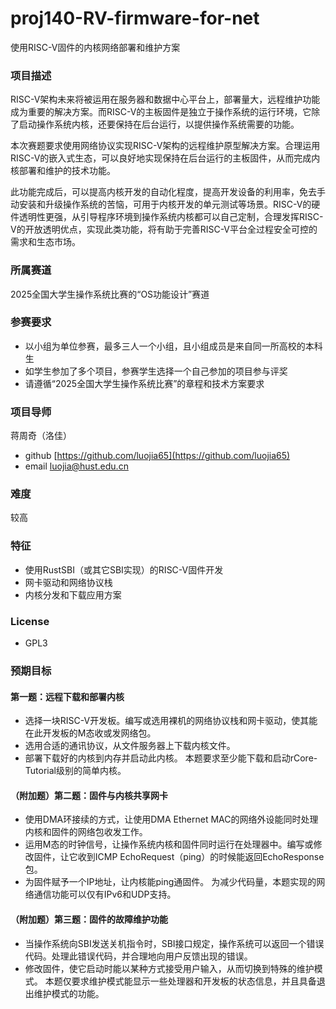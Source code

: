 # proj140-RV-firmware-for-net
使用RISC-V固件的内核网络部署和维护方案


### 项目描述

RISC-V架构未来将被运用在服务器和数据中心平台上，部署量大，远程维护功能成为重要的解决方案。而RISC-V的主板固件是独立于操作系统的运行环境，它除了启动操作系统内核，还要保持在后台运行，以提供操作系统需要的功能。

本次赛题要求使用网络协议实现RISC-V架构的远程维护原型解决方案。合理运用RISC-V的嵌入式生态，可以良好地实现保持在后台运行的主板固件，从而完成内核部署和维护的技术功能。

此功能完成后，可以提高内核开发的自动化程度，提高开发设备的利用率，免去手动安装和升级操作系统的苦恼，可用于内核开发的单元测试等场景。RISC-V的硬件透明性更强，从引导程序环境到操作系统内核都可以自己定制，合理发挥RISC-V的开放透明优点，实现此类功能，将有助于完善RISC-V平台全过程安全可控的需求和生态市场。

### 所属赛道

2025全国大学生操作系统比赛的“OS功能设计”赛道

### 参赛要求

* 以小组为单位参赛，最多三人一个小组，且小组成员是来自同一所高校的本科生
* 如学生参加了多个项目，参赛学生选择一个自己参加的项目参与评奖
* 请遵循“2025全国大学生操作系统比赛”的章程和技术方案要求

### 项目导师

蒋周奇（洛佳）

* github [https://github.com/luojia65](https://github.com/luojia65)
* email [luojia@hust.edu.cn](mailto:luojia@hust.edu.cn)

### 难度

较高

### 特征

* 使用RustSBI（或其它SBI实现）的RISC-V固件开发
* 网卡驱动和网络协议栈
* 内核分发和下载应用方案

### License

* GPL3

### 预期目标

#### 第一题：远程下载和部署内核

* 选择一块RISC-V开发板。编写或选用裸机的网络协议栈和网卡驱动，使其能在此开发板的M态收或发网络包。
* 选用合适的通讯协议，从文件服务器上下载内核文件。
* 部署下载好的内核到内存并启动此内核。
  本题要求至少能下载和启动rCore-Tutorial级别的简单内核。

#### （附加题）第二题：固件与内核共享网卡

* 使用DMA环接续的方式，让使用DMA Ethernet MAC的网络外设能同时处理内核和固件的网络包收发工作。
* 运用M态的时钟信号，让操作系统内核和固件同时运行在处理器中。编写或修改固件，让它收到ICMP EchoRequest（ping）的时候能返回EchoResponse包。
* 为固件赋予一个IP地址，让内核能ping通固件。
  为减少代码量，本题实现的网络通信功能可以仅有IPv6和UDP支持。

#### （附加题）第三题：固件的故障维护功能

* 当操作系统向SBI发送关机指令时，SBI接口规定，操作系统可以返回一个错误代码。处理此错误代码，并合理地向用户反馈出现的错误。
* 修改固件，使它启动时能以某种方式接受用户输入，从而切换到特殊的维护模式。
  本题仅要求维护模式能显示一些处理器和开发板的状态信息，并且具备退出维护模式的功能。

